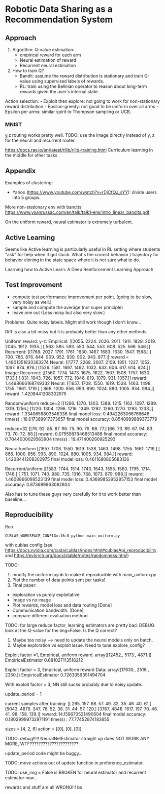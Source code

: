 # Robotic Data Sharing as a Recommendation System
## Approach
1. Algorithm:
Q-value estimation:
    - empirical reward for each arm
    - Neural estimation of reward
    - Recurrent neural estimation
2. How to train Q?
    - Bandit: assume the reward distribution is stationary and train Q-value using 
    supervised labels of rewards.
    - RL: train using the Bellman operator to reason about long-term rewards given the
    user's internal state.

Action selection:
    - Exploit then explore: not going to work for non-stationary reward distribution
    - Epsilon-greedy: not good to be uniform over all arms
    - Epsilon per arms: similar spirit to Thompson sampling or UCB.

### MNIST
y,z routing works pretty well.
TODO: use the image directly instead of y, z for the neural and recurrent router.

https://docs.ray.io/en/latest/rllib/rllib-training.html
Curriculum learning in the middle for other tasks.

## Appendix
Examples of clustering:
- Yahoo (https://www.youtube.com/watch?v=rDjCfQJ_sYY): divide users into 5 groups.

More non-stationary env with bandits:
https://www.yoanrussac.com/en/talk/talk1-ens/intro_linear_bandits.pdf

On the uniform reward, neural estimator is extremely turbulent.

## Active Learning
Seems like Active learning is particularly useful in RL setting where students "ask" for
help when it got stuck. What's the correct behavior / trajectory for behavior cloning in the state space where it is not sure what to do.

Learning how to Active Learn: A Deep Reinforcement Learning Approach



## Test Improvement
- compute test performance improvement per point. (going to be slow, very noisy as well.)
- sample and compute the average (not super principle)
- leave one out (Less noisy but also very slow.)

Problems:
    Quite noisy labels. Might still work though I don't know...


Diff is also a bit noisy but it is probably better than any other methods

Uniform reward:
y-z:
    Empirical:
        [[2055. 2224. 2026. 2011. 1911. 1829. 2019. 2045. 1912. 1935.]
        [ 563.  585.  593.  550.  544.  553.  608.  525.  566.  546.]]
    Recurrent:
        [[1768. 2027. 1791. 1761. 1630. 1467. 1683. 1630. 1547. 1568.]
        [ 700.  786.  876.  844.  909.  952.  939.  902.  943.  877.]]
        reward = 1.4801351830363274
    Neural:
        [[1777. 2268. 2007. 2109. 1851. 1227. 1052. 1067.  974.  876.]
        [1526. 1581. 1697. 1462. 1032.  633.  606.  617.  614.  624.]]
Image:
    Recurrent:
        [[1560. 1774. 1473. 1675. 1622. 1507. 1508. 1757. 1630. 1733.]
         [ 831. 1043.  726. 1057.  772. 1046.  819. 1079.  931. 1057.]]
        reward: 1.4498666168749332
    Neural:
        [[1657. 1708. 1550. 1619. 1538. 1463. 1498. 1755. 1661. 1719.]
        [ 866. 1000.  856.  993.  890. 1024.  880. 1005.  934.  984.]]
        reward: 1.4208441208302975


Random/uniform
reduce=2
[[1266. 1370. 1303. 1388. 1215. 1162. 1297. 1289. 1319. 1256.]
 [1220. 1304. 1298. 1216. 1349. 1292. 1260. 1270. 1293. 1233.]]
reward: 1.3340656803548336
final model loss: 0.4942263066768646
time(s) : 16.617389917373657
final model accuracy: 0.8540999889373779

reduce=32
[[76. 92. 85. 87. 96. 75. 90. 79. 68. 77.]
 [66. 73. 89. 67. 94. 83. 73. 70. 72. 88.]]
reward: 0.07559878468513488
final model accuracy: 0.7044000029563904
time(s) : 16.471400260925293


Neural/uniform
[[1657. 1708. 1550. 1619. 1538. 1463. 1498. 1755. 1661. 1719.]
 [ 866. 1000.  856.  993.  890. 1024.  880. 1005.  934.  984.]]
reward: 1.4208441208302975
final model loss: 0.4611680805683136

Recurrent/uniform
[[1583. 1744. 1514. 1743. 1643. 1555. 1560. 1795. 1714. 1748.]
 [ 751. 1071.  740.  980.  735. 1016.  768. 1073.  879.  988.]]
reward: 1.4608866098523139
final model loss: 0.43689852952957153
final model accuracy: 0.873699963092804


Also has to tune these guys very carefully for it to work better than baseline...




## Reproducibility
Run 
```
CUBLAS_WORKSPACE_CONFIG=:16:8 python main_uniform.py
```
with cublas config (see https://docs.nvidia.com/cuda/cublas/index.html#cublasApi_reproducibility and https://pytorch.org/docs/stable/notes/randomness.html)



TODO:
1. modify the uniform.ipynb to make it reproducible with main_uniform.py
2. Plot the number of data points sent per tasks!
3. Final paper: 
- exploration vs purely exploitative
- Image vs no image 
- Plot rewards, model loss and data routing [Done]
- Communication bandwidth. [Done]
- compare different evaluation method


TODO: for large reduce factor, learning estimators are pretty bad. 
DEBUG: look at the Q-value for the img=False. Is the Q correct?
1. Maybe too noisy --> need to update the neural models only on batch.
2. Maybe exploration vs exploit issue. Need to tune explore_config?



Exploit factor =1, Empirical, uniform reward.
    array([12452.,  5173.,  4871.])
    EmpiricalEstimator 0.681027113518212


Exploit factor = 3, Empirical, uniform reward
    Data: array([17630.,  2516.,  2350.])
    EmpiricalEstimator 0.7263356351494704



With exploit factor = 3, NN still sucks probably due to noisy update...

update_period = 1

current samples after training:
[[ 265.  157.   88.   57.   49.   32.   35.   46.   40.   61.]
 [5043. 4879.  347.   76.   52.   36.   31.   44.   57.  120.]
 [3767. 4848. 1617.  197.   70.   46.   41.   98.  158.  139.]]
reward: 14.159670521490604
final model accuracy: 0.18029999732971191
time(s) : 77.77452874183655





sizes = [4, 2, 6]
action = [[0], [0], [0]]


TODO: debug!!!!!
NeuralNetEstimator straight up does NOT WORK ANY MORE, WTF??????????????????????


update_period code might be buggy...



TODO: move actions out of update function in preference_estimator.


TODO: use_img = False is BROKEN for neural estimator and recurrent estimator now...

rewards and stuff are all WRONG!!!
bs